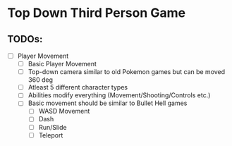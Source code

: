 # Top Down Third Person Game

## TODOs: 
- [ ] Player Movement
    - [ ]  Basic Player Movement
    - [ ]  Top-down camera similar to old Pokemon games but can be moved 360 deg
    - [ ]  Atleast 5 different character types
    - [ ]  Abilities modify everything (Movement/Shooting/Controls etc.)
    - [ ]  Basic movement should be similar to Bullet Hell games
        - [ ]  WASD Movement
        - [ ]  Dash
        - [ ]  Run/Slide
        - [ ]  Teleport
